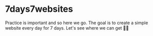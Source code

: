 # 7days7websites

Practice is important and so here we go. The goal is to create a simple website every day for 7 days. Let's see where we can get 🤘🏻